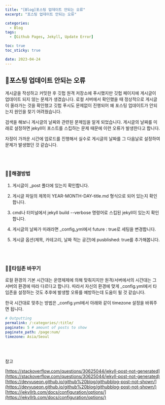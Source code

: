 ```yaml
---
title: "[Blog]포스팅 업데이트 안되는 오류"
excerpt: "포스팅 업데이트 안되는 오류"

categories:
  - Blog
tags:
  - [Github Pages, Jekyll, Update Error]

toc: true
toc_sticky: true

date: 2023-04-24
---
```


## 🚧포스팅 업데이트 안되는 오류
게시글을 작성하고 커밋한 후 깃헙 원격 저장소에 푸시했지만 깃헙 페이지에 게시글이 업데이트 되지 않는 문제가 생겼습니다. 로컬 서버에서 확인했을 때 정상적으로 게시글이 올라가는 것을 확인했고 깃헙 푸시도 문제없이 진행되어 왜 포스팅 업데이트가 안되는지 원인을 찾기 어려웠습니다.

검색을 해보니 게시글의 날짜와 관련된 문제임을 알게 되었습니다. 게시글의 날짜를 미래로 설정하면 jekyll이 포스트를 스킵하는 문제 때문에 이런 오류가 발생한다고 합니다.

자정이 가까운 시간에 업로드를 진행해서 실수로 게시글의 날짜를 그 다음날로 설정하여 문제가 발생했던 것 같습니다.

<br><br>

### 👷‍♂️해결방법
1. 게시글이 _post 폴더에 있는지 확인합니다.

2. 게시글 파일의 제목이 YEAR-MONTH-DAY-title.md 형식으로 되어 있는지 확인합니다.

3. cmd나 터미널에서 jekyll build --verbose 명령어로 스킵된 jekyll이 있는지 확인합니다.

3. 게시글의 날짜가 미래라면 _config_yml에서 future : true로 세팅을 변경합니다.

4. 게시글 옵션(제목, 카테고리, 날짜 적는 공간)에 pusblished: true를 추가해봅니다.

<br><br>

### 👷‍♂️타임존 바꾸기
로컬 환경의 기본 시간대는 운영체제에 의해 맞춰지지만 원격/서버에서의 시간대는 그 서버의 환경에 따라 다르다고 합니다. 따라서 자신의 환경에 맞게 _config.yml에서 타임존을 설정하는 것도 추후에 발생할 오류를 예방하는데 도움이 될 것 같습니다.

한국 시간대로 맞추는 방법은 _config.yml에서 아래와 같이 timezone 설정을 바꿔주면 됩니다.
<br>

```yml
# Outputting
permalink: /:categories/:title/
paginate: 5 # amount of posts to show
paginate_path: /page:num/
timezone: Asia/Seoul
```

<br>


<br>

참고
<br>

[https://stackoverflow.com/questions/30625044/jekyll-post-not-generated](https://stackoverflow.com/questions/30625044/jekyll-post-not-generated)
[https://devyuseon.github.io/github%20blog/githubblog-post-not-shown/](https://devyuseon.github.io/github%20blog/githubblog-post-not-shown/)
[https://jekyllrb.com/docs/configuration/options/](https://jekyllrb.com/docs/configuration/options/)

<br><br>